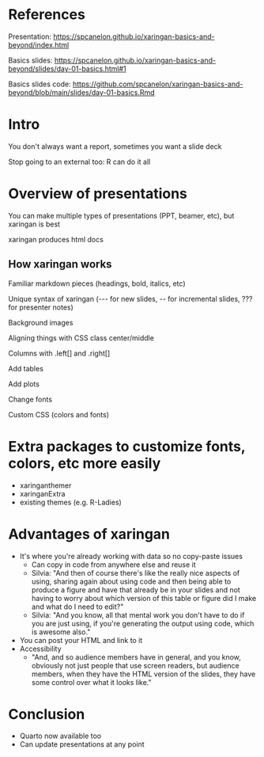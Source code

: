 # References

Presentation: https://spcanelon.github.io/xaringan-basics-and-beyond/index.html

Basics slides: https://spcanelon.github.io/xaringan-basics-and-beyond/slides/day-01-basics.html#1

Basics slides code: https://github.com/spcanelon/xaringan-basics-and-beyond/blob/main/slides/day-01-basics.Rmd

# Intro

You don't always want a report, sometimes you want a slide deck

Stop going to an external too: R can do it all

# Overview of presentations

You can make multiple types of presentations (PPT, beamer, etc), but xaringan is best

xaringan produces html docs 

## How xaringan works

Familiar markdown pieces (headings, bold, italics, etc)

Unique syntax of xaringan (--- for new slides, -- for incremental slides, ??? for presenter notes)

Background images

Aligning things with CSS class center/middle

Columns with .left[] and .right[]

Add tables

Add plots

Change fonts

Custom CSS (colors and fonts)

# Extra packages to customize fonts, colors, etc more easily

- xaringanthemer
- xaringanExtra
- existing themes (e.g. R-Ladies)

# Advantages of xaringan

- It's where you're already working with data so no copy-paste issues
	- Can copy in code from anywhere else and reuse it
	- Silvia: "And then of course there's like the really nice aspects of using, sharing again about using code and then being able to produce a figure and have that already be in your slides and not having to worry about which version of this table or figure did I make and what do I need to edit?"
	- Silvia: "And you know, all that mental work you don't have to do if you are just using, if you're generating the output using code, which is awesome also."
- You can post your HTML and link to it
- Accessibility
	- "And, and so audience members have in general, and you know, obviously not just people that use screen readers, but audience members, when they have the HTML version of the slides, they have some control over what it looks like."

# Conclusion

- Quarto now available too
- Can update presentations at any point